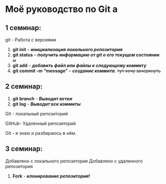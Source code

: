 # Моё руководство по Git a
## 1 семинар:
git - Работа с версиями
1. **git init** – ***инициализация локального репозитория***
2. **git status** – ***получить информацию от git о его текущем состоянии*** ~~ы~~
3. **git add** – ***добавить файл или файлы к следующему коммиту***
4. **git commit -m “message”** – ***создание коммита.***
 ~~тут хочу зачеркнуть~~ 
 ## 2 семинар:
 1. **git branch** - ***Выводит ветки***
 2. **git log** - ***Выводит вск коммиты***
 
 Git - локальный репозиторий

 GitHub- Удаленный репозиторий

Git - я знаю и разбираюсь в нём.
## 3 семинар:
Добавлено с локального репозитория
Добавлено с удаленного репозитория
1. **Fork** - ***клонирование репозитория***f
